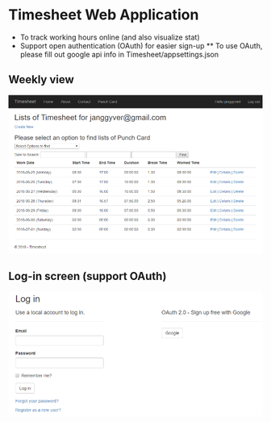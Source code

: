 
# Timesheet Web Application

* To track working hours online (and also visualize stat)
* Support open authentication (OAuth) for easier sign-up
** To use OAuth, please fill out google api info in Timesheet/appsettings.json

## Weekly view

![weekly view](screenshot_timesheet.png)

## Log-in screen (support OAuth)

![log in screen](screenshot_login.png)
